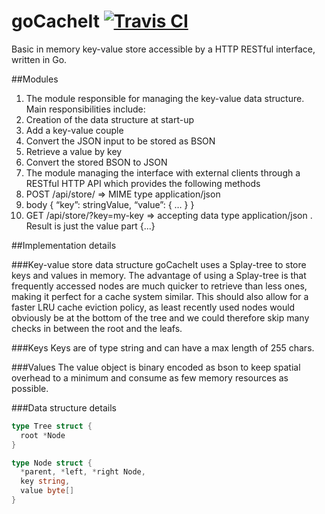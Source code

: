 # goCacheIt [![Travis CI](https://travis-ci.org/vgheri/goCacheIt.svg)](https://travis-ci.org/vgheri/goCacheIt)
Basic in memory key-value store accessible by a HTTP RESTful interface, written in Go.

##Modules
1. The module responsible for managing the key-value data structure. Main responsibilities include:
  1. Creation of the data structure at start-up
  2. Add a key-value couple
  3. Convert the JSON input to be stored as BSON
  4. Retrieve a value by key
  5. Convert the stored BSON to JSON
2. The module managing the interface with external clients through a  RESTful HTTP API which provides the following methods
  1. POST /api/store/   ⇒ MIME type application/json
  2. body { “key”: stringValue, “value”: { … } }
  3. GET /api/store/?key=my-key ⇒ accepting data type application/json . Result is just the value part {...}

##Implementation details

###Key-value store data structure
goCacheIt uses a Splay-tree to store keys and values in memory.
The advantage of using a Splay-tree is that frequently accessed nodes are much
quicker to retrieve than less ones, making it perfect for a cache system similar.
This should also allow for a faster LRU cache eviction policy, as least recently
used nodes would obviously be at the bottom of the tree and we could therefore
skip many checks in between the root and the leafs.

###Keys
Keys are of type string and can have a max length of 255 chars.

###Values
The value object is binary encoded as bson to keep spatial overhead to a minimum
and consume as few memory resources as possible.

###Data structure details

```go
type Tree struct {
  root *Node  
}
```

```go
type Node struct {
  *parent, *left, *right Node,
  key string,
  value byte[]
}
```
